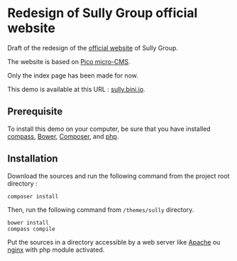 # Redesign of Sully Group official website

Draft of the redesign of the [official website](http://www.sully-group.fr) of Sully Group.

The website is based on [Pico micro-CMS](https://github.com/picocms/Pico).

Only the index page has been made for now.

This demo is available at this URL : [sully.bini.io](http://sully.bini.io).

## Prerequisite
To install this demo on your computer, be sure that you have installed [compass](http://compass-style.org/), [Bower](http://bower.io/), [Composer](https://getcomposer.org/), and [php](http://php.net/).

## Installation
Download the sources and run the following command from the project root directory :

```
composer install
```

Then, run the following command from `/themes/sully` directory.

```
bower install
compass compile
```

Put the sources in a directory accessible by a web server like [Apache](https://httpd.apache.org/) ou [nginx](http://nginx.org/) with php module activated.